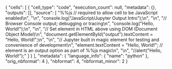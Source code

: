 {
 "cells": [
  {
   "cell_type": "code",
   "execution_count": null,
   "metadata": {},
   "outputs": [],
   "source": [
    "%%js // required to allow cell to be JavaScript enabled\n",
    "\n",
    "console.log(\"JavaScript/Jupyter Output Intro\");\n",
    "\n",
    "// Browser Console output; debugging or tracing\n",
    "console.log(\"Hello, World!\");\n",
    "\n",
    "// Set element in HTML above using DOM (Document Object Model)\n",
    "document.getElementById(\"output\").textContent = \"Hello, World!\";\n",
    "\n",
    "// Jupyter built in magic element for testing and convenience of development\n",
    "element.textContent = \"Hello, World!\";  // element is an output option as part of %%js magic\n",
    "\n",
    "//alert(\"Hello, World!\");"
   ]
  }
 ],
 "metadata": {
  "language_info": {
   "name": "python"
  },
  "orig_nbformat": 4
 },
 "nbformat": 4,
 "nbformat_minor": 2
}
